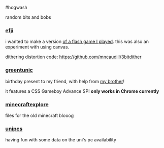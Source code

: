 #hogwash

random bits and bobs

### [efji](http://www.zaccolley.com/stuff/efji)

i wanted to make a version [of a flash game I played](http://www.flashbynight.com/drench/). this was also an experiment with using canvas.

dithering distortion code: https://github.com/mncaudill/3bitdither

### [greentunic](http://www.zaccolley.com/stuff/foraaron "Birthday present")

birthday present to my friend, with help from [my brother](http://www.github.com/nickcolley "Nick Colley")!

it features a CSS Gameboy Advance SP!
**only works in Chrome currently**

### [minecraftexplore](http://minecraftexplore.tumblr.com)

files for the old minecraft blooog

### [unipcs](http://www.zaccolley.com/unipcs)

having fun with some data on the uni's pc availability
